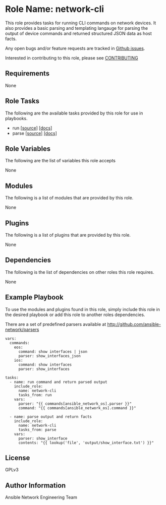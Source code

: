 # Role Name: network-cli
This role provides tasks for running CLI commands on network devices.  It also
provides a basic parsing and templating langauge for parsing the output of
device commands and returned structured JSON data as host facts.

Any open bugs and/or feature requests are tracked in [Github issues](../../issues).

Interested in contributing to this role, please see [CONTRIBUTING](CONTRIBUTING.md)

## Requirements
None

## Role Tasks
The following are the available tasks provided by this role for use in
playbooks.

* run [[source]](tasks/run.yaml) [[docs]](docs/run.md)
* parse [[source]](tasks/parse.yaml) [[docs]](docs/parse.md)

## Role Variables
The following are the list of variables this role accepts

None

## Modules
The following is a list of modules that are provided by this role.

None

## Plugins
The following is a list of plugins that are provided by this role.

None

## Dependencies
The following is the list of dependencies on other roles this role requires.

None

## Example Playbook
To use the modules and plugins found in this role, simply include this role
in the desired playbook or add this role to another roles dependencies.

There are a set of predefined parsers available at http://github.com/ansible-network/parsers

```
vars:
  commands:
    eos:
      command: show interfaces | json
      parser: show_interfaces_json
    ios:
      command: show interfaces
      parser: show_interfaces

tasks:
  - name: run command and return parsed output
    include_role:
      name: network-cli
      tasks_from: run
    vars:
      parser: "{{ commands[ansible_network_os].parser }}"
      command: "{{ commands[ansible_network_os].command }}"

  - name: parse output and return facts
    include_role:
      name: network-cli
      tasks_from: parse
    vars:
      parser: show_interface
      contents: "{{ lookup('file', 'output/show_interface.txt') }}"
```

## License
GPLv3

## Author Information
Ansible Network Engineering Team
